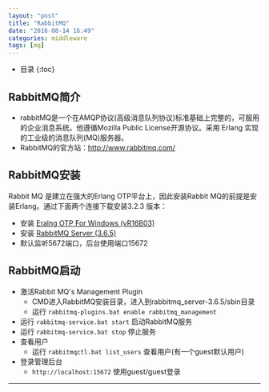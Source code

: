 ```yaml
---
layout: "post"
title: "RabbitMQ"
date: "2016-08-14 16:49"
categories: middleware
tags: [mq]
---
```


* 目录
{:toc}

## RabbitMQ简介

- rabbitMQ是一个在AMQP协议(高级消息队列协议)标准基础上完整的，可服用的企业消息系统。他遵循Mozilla Public License开源协议。采用 Erlang 实现的工业级的消息队列(MQ)服务器。
- RabbitMQ的官方站：http://www.rabbitmq.com/

## RabbitMQ安装

Rabbit MQ 是建立在强大的Erlang OTP平台上，因此安装Rabbit MQ的前提是安装Erlang。通过下面两个连接下载安装3.2.3 版本：

- 安装 [Eralng OTP For Windows (vR16B03)](http://www.erlang.org/download/otp_win32_R16B03.exe)
- 安装 [RabbitMQ Server (3.6.5)](https://www.rabbitmq.com/releases/rabbitmq-server/v3.6.5/rabbitmq-server-3.6.5.exe)
- 默认监听5672端口，后台使用端口15672

## RabbitMQ启动

- 激活Rabbit MQ's Management Plugin
  - CMD进入RabbitMQ安装目录，进入到rabbitmq_server-3.6.5/sbin目录
  - 运行 `rabbitmq-plugins.bat enable rabbitmq_management`
- 运行 `rabbitmq-service.bat start` 启动RabbitMQ服务
- 运行 `rabbitmq-service.bat stop` 停止服务
- 查看用户
  - 运行 `rabbitmqctl.bat list_users` 查看用户(有一个guest默认用户)
- 登录管理后台
  - `http://localhost:15672` 使用guest/guest登录















----
